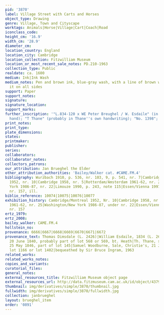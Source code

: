 ```yaml
---
pid: '3870'
label: Village Street with Carts and Horses
object_type: Drawing
genre: Village, Town and Cityscape
worktags: Animals|Horse|Village|Cart|Coach|Road
iconclass_code:
height_cm: '16.9'
width_cm: '28.9'
diameter_cm:
location_country: England
location_city: Cambridge
location_collection: Fitzwilliam Museum
location_or_most_recent_sale_notes: PD.210-1963
collection_type: Public
realdate: ca. 1600
medium: Ink|Ink Wash
medium_notes: Pen and brown ink, blue-gray wash, with a line of brown wash bordering
  it on all sides
support: Paper
support_notes:
signature:
signature_location:
support_marks:
further_inscription: '"L.834-120 x WE Peter Breughel / W. Esdaile" (in Esdaile''s
  hand); "T Thane" (probably in Thane''s own handwriting); "No. 1398"; "no. 9"'
print_notes:
print_type:
plate_dimensions:
states:
printmaker:
publisher:
series:
collaborators:
collaborator_notes:
collectors_patrons:
our_attribution: Jan Brueghel the Elder
other_attribution_authorities: 'Bailey/Walker cat. #CAME.FM.4'
bibliography: Wurzbach 1910, p. 536, nr. 103, 9, p. 541, nr. 7|Cambridge/Montreal
  1952, nr. 10|Cambridge 1958, nr. 5|Rotterdam/Amsterdam 1961-62, nr. 25|Washington/New
  York 1986-87, nr. 22|Limouze 1990, p. 243, note 115|Essen/Vienna 1997-98, p. 448-9,
  nr. 157, ill.
biblio_reference: 10074|10075|10076|10077
exhibition_history: Cambridge/Montreal 1952, Nr. 10|Cambridge 1958, nr. 5|Rotterdam/Amsterdam
  1961-62, nr. 25|Washington/New York 1986-87, under nr. 22|Essen/Vienna 1997-98,
  nr. 157
ertz_1979:
ertz_2008:
bailey_walker: CAME.FM.4
hollstein_no:
provenance: 6666|6667|6668|6669|6670|6671|6672
provenance_text: Thomas Dimsdale (L. 2426)|William Esdaile, 1834 (L. 2617, sale, Christie's,
  20 June 1840, probably part of lot 568 or 569, bt. Heath|Th. Thane, sale, Sotheby's,
  25 May 1846, part of lot 145|Samuel Woodburne, Sale, Christie's, 21 June 1854, probably
  lot 1166 or lot 1402|bequeathed by Sir Bruce Ingram, 1963
related_works:
related_works_notes:
copies_and_variants:
curatorial_files:
general_notes:
external_resources_title: Fitzwilliam Museum object page
external_resources_url: http://data.fitzmuseum.cam.ac.uk/id/object/4379
thumbnail: img/derivatives/simple/3870/thumbnail.jpg
fullwidth: img/derivatives/simple/3870/fullwidth.jpg
collection: janbrueghel
layout: brueghel_item
order: '0891'
---
```

